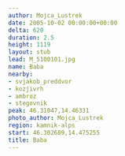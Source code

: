 ```yaml
---
author: Mojca_Lustrek
date: 2005-10-02 00:00:00+00:00
delta: 620
duration: 2.5
height: 1119
layout: stub
lead: M_5100101.jpg
name: Baba
nearby:
- svjakob_preddvor
- kozjivrh
- ambroz
- stegovnik
peak: 46.31047,14.46331
photo_author: Mojca_Lustrek
region: kamnik-alps
start: 46.302689,14.475255
title: Baba
---
```

